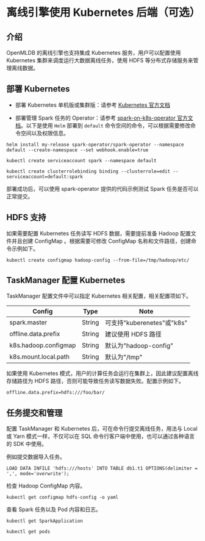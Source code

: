 # 离线引擎使用 Kubernetes 后端（可选）

## 介绍

OpenMLDB 的离线引擎也支持集成 Kubernetes 服务，用户可以配置使用 Kubernetes 集群来调度运行大数据离线任务，使用 HDFS 等分布式存储服务来管理离线数据。

## 部署 Kubernetes

- 部署 Kubernetes 单机版或集群版：请参考 [Kubernetes 官方文档](https://kubernetes.io/docs/home/)

- 部署管理 Spark 任务的 Operator：请参考 [spark-on-k8s-operator 官方文档](https://github.com/GoogleCloudPlatform/spark-on-k8s-operator)。以下是使用 `Helm` 部署到 `default` 命令空间的命令，可以根据需要修改命令空间以及权限信息。

```
helm install my-release spark-operator/spark-operator --namespace default --create-namespace --set webhook.enable=true

kubectl create serviceaccount spark --namespace default

kubectl create clusterrolebinding binding --clusterrole=edit --serviceaccount=default:spark
```

部署成功后，可以使用 spark-operator 提供的代码示例测试 Spark 任务是否可以正常提交。

## HDFS 支持

如果需要配置 Kubernetes 任务读写 HDFS 数据，需要提前准备 Hadoop 配置文件并且创建 ConfigMap 。根据需要可修改 ConfigMap 名称和文件路径，创建命令示例如下。

```
kubectl create configmap hadoop-config --from-file=/tmp/hadoop/etc/
```

## TaskManager 配置 Kubernetes

TaskManager 配置文件中可以指定 Kubernetes 相关配置，相关配置项如下。

| Config | Type | Note |
| ------ | ---- | ---- |
| spark.master | String | 可支持"kuberenetes"或"k8s" |
| offline.data.prefix | String | 建议使用 HDFS 路径 |
| k8s.hadoop.configmap | String | 默认为"hadoop-config" |
| k8s.mount.local.path | String | 默认为"/tmp" |

如果使用 Kubernetes 模式，用户的计算任务会运行在集群上，因此建议配置离线存储路径为 HDFS 路径，否则可能导致任务读写数据失败。配置示例如下。

```
offline.data.prefix=hdfs:///foo/bar/
```

## 任务提交和管理

配置 TaskManager 和 Kubernetes 后，可在命令行提交离线任务，用法与 Local 或 Yarn 模式一样，不仅可以在 SQL 命令行客户端中使用，也可以通过各种语言的 SDK 中使用。

例如提交数据导入任务。

```
LOAD DATA INFILE 'hdfs:///hosts' INTO TABLE db1.t1 OPTIONS(delimiter = ',', mode='overwrite');
```

检查 Hadoop ConfigMap 内容。

```
kubectl get configmap hdfs-config -o yaml
```

查看 Spark 任务以及 Pod 内容和日志。

```
kubectl get SparkApplication

kubectl get pods
```
